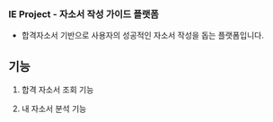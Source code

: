 ### IE Project - 자소서 작성 가이드 플랫폼

-   합격자소서 기반으로 사용자의 성공적인 자소서 작성을 돕는 플랫폼입니다.

## 기능

1. 합격 자소서 조회 기능

2. 내 자소서 분석 기능
